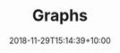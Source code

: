 ---
title: "Graphs"
date: 2018-11-29T15:14:39+10:00
draft: false
featured: true
weight: 3
summary: ""
---